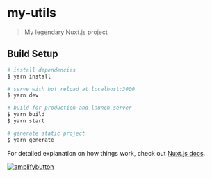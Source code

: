 # my-utils

> My legendary Nuxt.js project

## Build Setup

``` bash
# install dependencies
$ yarn install

# serve with hot reload at localhost:3000
$ yarn dev

# build for production and launch server
$ yarn build
$ yarn start

# generate static project
$ yarn generate
```

For detailed explanation on how things work, check out [Nuxt.js docs](https://nuxtjs.org).


[![amplifybutton](https://oneclick.amplifyapp.com/button.svg)](https://console.aws.amazon.com/amplify/home#/deploy?repo=https://github.com/hamaKazuya/my-utils/tree/master)

